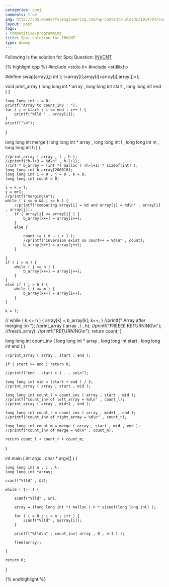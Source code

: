 ```yaml
---
categories: spoj
comments: true
img: http://cdn.wonderfulengineering.com/wp-content/uploads/2014/04/code-wallpaper-6.png
layout: post
tags:
- competitive-programming
title: Spoj solution for INVCNT
type: dummy
---
```


Following is the solution for Spoj Question: [INVCNT](http://www.spoj.com/problems/INVCNT/)

{% highlight cpp %}
#include <stdio.h>
#include <stdlib.h>

#define swap(array,i,j) int t; t=array[i];array[i]=array[j];array[j]=t;

void print_array ( long long int * array , long long int start , long long int end ) {

	long long int i = 0;
	printf("Array to count_inv : ");
	for ( i = start ; i <= end ; i++ ) {
		printf("%lld " , array[i]);
	}
	printf("\n");

}

long long int merge ( long long int * array , long long int l , long long int m , long long int h ) {

	//print_array ( array , l , h );
	//printf("h-l+3 = %d\n" , h-l+1);
	//int * b_array = (int *) malloc ( (h-l+1) * sizeof(int) );
	long long int b_array[200010];
	long long int i = 0 , j = 0 , k = 0;
	long long int count = 0;

	i = k = l;
	j = m+1;
	//printf("merging\n");
	while ( i <= m && j <= h ) {
		//printf("comparing array[i] = %d and array[j] = %d\n" , array[i] , array[j]);
		if ( array[i] <= array[j] ) {
			b_array[k++] = array[i++];
		}
		else {

			count += ( m - i + 1 );
			//printf("inversion exist so count++ = %d\n" , count);
			b_array[k++] = array[j++];
		}

	}
	if ( i > m ) {
		while ( j <= h ) {
			b_array[k++] = array[j++];
		}
	}
	else if ( j > h ) {
		while ( i <= m ) {
			b_array[k++] = array[i++];
		}
	}

	k = l;
//
	while ( k <= h ) {
		array[k] = b_array[k];
		k++;
	}
	//printf(" Array after merging :\n ");
	//print_array ( array , l , h);
	//printf("FREEEE RETURNING\n");
	//free(b_array);
	//printf("RETURNING\n");
	return count;
}

long long int count_inv ( long long int * array , long long int start , long long int end ) {

	//print_array ( array , start , end );

	if ( start >= end ) return 0;

	//printf("end - start > 1 ... so\n");

	long long int mid = (start + end ) / 2;
	//print_array ( array , start , mid );

	long long int count_l = count_inv ( array , start , mid );
	//printf("count_inv of left_array = %d\n" , count_l);
	//print_array ( array , mid+1 , end );

	long long int count_r = count_inv ( array , mid+1 , end );
	//printf("count_inv of right_array = %d\n" , count_r);

	long long int count_m = merge ( array , start , mid , end );
	//printf("count_inv of merge = %d\n" , count_m);

	return count_l + count_r + count_m;
}

int main ( int argc , char * argv[] ) {

	long long int n , i , t;
	long long int *array;

	scanf("%lld" , &t);

	while ( t-- ) {

		scanf("%lld" , &n);

		array = (long long int *) malloc ( n * sizeof(long long int) );

		for ( i = 0 ; i < n ; i++ ) {
			scanf("%lld" , &array[i]);
		}
		
		printf("%lld\n" , count_inv( array , 0 , n-1 ) );

		free(array);

	}

	return 0;
}


{% endhighlight %}